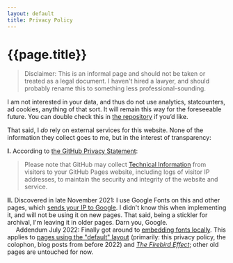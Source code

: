 ```yaml
---
layout: default
title: Privacy Policy
---
```

# {{page.title}}

> Disclaimer: This is an informal page and should not be taken or treated as a legal document. I haven't hired a lawyer, and should probably rename this to something less professional-sounding.

I am not interested in your data, and thus do not use analytics, statcounters, ad cookies, anything of that sort. It will remain this way for the foreseeable future. You can double check this in [the repository](//github.com/a-flyleaf/a-flyleaf.github.io) if you’d like.

That said, I *do* rely on external services for this website. None of the information they collect goes to me, but in the interest of transparency:

<b>I.</b> According to [the GitHub Privacy Statement](//help.github.com/en/articles/github-privacy-statement#github-pages):

> Please note that GitHub may collect [Technical Information](//help.github.com/en/articles/github-privacy-statement#categories-of-personal-information) from visitors to your GitHub Pages website, including logs of visitor IP addresses, to maintain the security and integrity of the website and service.

<b>II.</b> Discovered in late November 2021: I use Google Fonts on this and other pages, which [sends your IP to Google](https://www.brycewray.com/posts/2020/08/google-fonts-privacy/). I didn't know this when implementing it, and will not be using it on new pages. That said, being a stickler for archival, I'm leaving it in older pages. Darn you, Google.  
&nbsp;&nbsp;&nbsp;&nbsp;&nbsp;<span class="sc">Addendum July 2022</span>: Finally got around to [embedding fonts locally](https://google-webfonts-helper.herokuapp.com/). This applies to [pages using the "default" layout](https://github.com/a-flyleaf/a-flyleaf.github.io/search?q=layout%3A+default) (primarily: this privacy policy, the colophon, blog posts from before 2022) and [<i>The Firebird Effect</i>]({{site.url}}/projects/tfe); other old pages are untouched for now.
